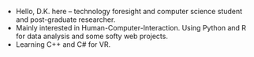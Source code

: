 - Hello, D.K. here – technology foresight and computer science student and post-graduate researcher. 
- Mainly interested in Human-Computer-Interaction. Using Python and R for data analysis and some softy web projects. 
- Learning C++ and C# for VR.

<!---
koizachek/koizachek is a ✨ special ✨ repository because its `README.md` (this file) appears on your GitHub profile.
You can click the Preview link to take a look at your changes.
--->
